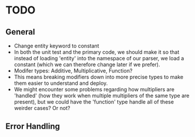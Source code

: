 # TODO

## General
* Change entity keyword to constant
 * In both the unit test and the primary code, we should make it so that instead of loading 'entity' into the namespace of our parser, we load a constant (which we can therefore change later if we prefer).
* Modifer types: Additive, Multiplicative, Function?
 * This means breaking modifiers down into more precise types to make them easier to understand and deploy.
 * We might encounter some problems regarding how multipliers are 'handled' (how they work when multiple multipliers of the same type are present), but we could have the 'function' type handle all of these weirder cases? Or not?

## Error Handling
